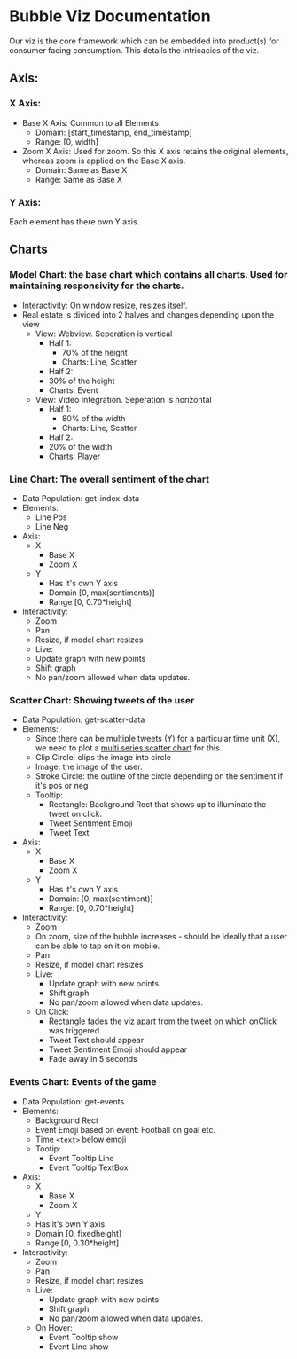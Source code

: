 # Bubble Viz Documentation

Our viz is the core framework which can be embedded into product(s) for consumer facing consumption. This details the intricacies of the viz. 

## Axis:

### X Axis:
  * Base X Axis: Common to all Elements
	* Domain: [start_timestamp, end_timestamp]
	* Range: [0, width]
  * Zoom X Axis: Used for zoom. So this X axis retains the original elements, whereas zoom is applied on the Base X axis.
    * Domain: Same as Base X
	* Range: Same as Base X

### Y Axis:
Each element has there own Y axis.

## Charts

### Model Chart: the base chart which contains all charts. Used for maintaining responsivity for the charts.
* Interactivity: On window resize, resizes itself.
* Real estate is divided into 2 halves and changes depending upon the view
  * View: Webview. Seperation is vertical
    * Half 1:
      * 70% of the height
      * Charts: Line, Scatter
    * Half 2:
     * 30% of the height
     * Charts: Event
  * View: Video Integration. Seperation is horizontal
    * Half 1:
      * 80% of the width
      * Charts: Line, Scatter
    * Half 2:
     * 20% of the width
     * Charts: Player

### Line Chart: The overall sentiment of the chart
* Data Population: get-index-data
* Elements:
  * Line Pos
  * Line Neg
* Axis:
  * X
    * Base X
    * Zoom X
  * Y
    * Has it's own Y axis
    * Domain [0, max(sentiments)]
    * Range [0, 0.70*height]
* Interactivity: 
  * Zoom
  * Pan
  * Resize, if model chart resizes
  * Live:
   * Update graph with new points
   * Shift graph
   * No pan/zoom allowed when data updates.

### Scatter Chart: Showing tweets of the user
* Data Population: get-scatter-data
* Elements:
  * Since there can be multiple tweets (Y) for a particular time unit (X), we need to plot a [multi series scatter chart](https://gist.github.com/mbostock/3183403) for this.
  * Clip Circle: clips the image into circle
  * Image: the image of the user.
  * Stroke Circle: the outline of the circle depending on the sentiment if it's pos or neg
  * Tooltip:
    * Rectangle: Background Rect that shows up to illuminate the tweet on click.
	* Tweet Sentiment Emoji
	* Tweet Text
* Axis:
  * X
    * Base X
    * Zoom X
  * Y
    * Has it's own Y axis
	* Domain: [0, max(sentiment)]
	* Range: [0, 0.70*height]
* Interactivity:
  * Zoom
  * On zoom, size of the bubble increases - should be ideally that a user can be able to tap on it on mobile.
  * Pan
  * Resize, if model chart resizes
  * Live:
    * Update graph with new points
	* Shift graph
	* No pan/zoom allowed when data updates.
  * On Click:
    * Rectangle fades the viz apart from the tweet on which onClick was triggered.
	* Tweet Text should appear
	* Tweet Sentiment Emoji should appear
	* Fade away in 5 seconds

### Events Chart: Events of the game
* Data Population: get-events
* Elements:
  * Background Rect
  * Event Emoji based on event: Football on goal etc.
  * Time `<text>` below emoji
  * Tootip: 
    * Event Tooltip Line
	* Event Tooltip TextBox
* Axis:
  * X
    * Base X
	* Zoom X
   * Y
	* Has it's own Y axis
	* Domain [0, fixedheight]
	* Range [0, 0.30*height]
* Interactivity:
  * Zoom
  * Pan
  * Resize, if model chart resizes
  * Live:
    * Update graph with new points 
	* Shift graph
	* No pan/zoom allowed when data updates.
  * On Hover:
    * Event Tooltip show
	* Event Line show